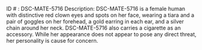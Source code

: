 ID # : DSC-MATE-5716
Description: DSC-MATE-5716 is a female human with distinctive red clown eyes and spots on her face, wearing a tiara and a pair of goggles on her forehead, a gold earring in each ear, and a silver chain around her neck. DSC-MATE-5716 also carries a cigarette as an accessory. While her appearance does not appear to pose any direct threat, her personality is cause for concern.